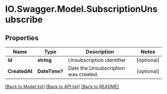 # IO.Swagger.Model.SubscriptionUnsubscribe
## Properties

Name | Type | Description | Notes
------------ | ------------- | ------------- | -------------
**Id** | **string** | Unsubscription identifier | [optional] 
**CreatedAt** | **DateTime?** | Date the Unsubscription was created. | [optional] 

[[Back to Model list]](../README.md#documentation-for-models) [[Back to API list]](../README.md#documentation-for-api-endpoints) [[Back to README]](../README.md)

